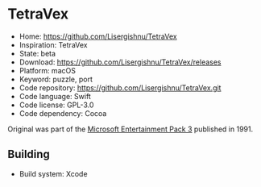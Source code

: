 # TetraVex

- Home: https://github.com/Lisergishnu/TetraVex
- Inspiration: TetraVex
- State: beta
- Download: https://github.com/Lisergishnu/TetraVex/releases
- Platform: macOS
- Keyword: puzzle, port
- Code repository: https://github.com/Lisergishnu/TetraVex.git
- Code language: Swift
- Code license: GPL-3.0
- Code dependency: Cocoa

Original was part of the [Microsoft Entertainment Pack 3](https://en.wikipedia.org/wiki/Microsoft_Entertainment_Pack#Microsoft_Entertainment_Pack_3) published in 1991.

## Building

- Build system: Xcode
